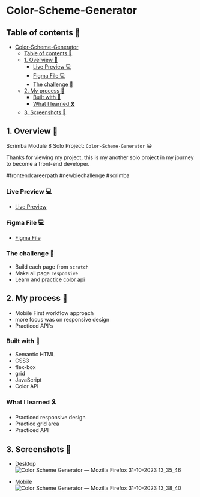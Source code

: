 # Color-Scheme-Generator

## Table of contents 🚀

- [Color-Scheme-Generator](#color-scheme-generator)
  - [Table of contents 🚀](#table-of-contents-)
  - [1. Overview 👋](#1-overview-)
    - [Live Preview 💻](#live-preview-)
    - [Figma File 💻](#figma-file-)
    - [The challenge 🎯](#the-challenge-)
  - [2. My process 🎢](#2-my-process-)
    - [Built with 💞](#built-with-)
    - [What I learned 🎗️](#what-i-learned-️)
  - [3. Screenshots 📸](#3-screenshots-)

<a name="overview"></a>

## 1. Overview 👋

Scrimba Module 8 Solo Project: `Color-Scheme-Generator` 😀

Thanks for viewing my project, this is my another solo project in my journey to become a front-end developer.

#frontendcareerpath #newbiechallenge #scrimba

<a name="Live-preview"></a>

### Live Preview 💻

- <a href="https://colorschemegenerator01.netlify.app/">Live Preview</a>

<a name="figma"></a>

### Figma File 💻

- <a href="https://www.figma.com/file/chJkz9HD4n8aeJygZc9OIk/Color-Scheme-Generator-(Copy)?type=design&node-id=2-1155&mode=design&t=LPYU1UQHdNFm9wCt-0">Figma File</a>

<a name="challenge"></a>

### The challenge 🎯

- Build each page from `scratch`
- Make all page `responsive`
- Learn and practice [color api]("https://www.thecolorapi.com/docs#schemes")

<a name="process"></a>

## 2. My process 🎢

- Mobile First workflow approach
- more focus was on responsive design
- Practiced API's

<a name="Built-with"></a>

### Built with 💞

- Semantic HTML
- CSS3
- flex-box
- grid
- JavaScript
- Color API

<a name="learned"></a>

### What I learned 🎗️

- Practiced responsive design
- Practice grid area
- Practiced API

<a name="Screenshots"></a>

## 3. Screenshots 📸

- Desktop ![Color Scheme Generator — Mozilla Firefox 31-10-2023 13_35_46](https://github.com/MrSandeepSharma/Color-Scheme-Generator/assets/142038020/acbd6a2c-34c9-43de-bc2e-ac63deb59918)

- Mobile ![Color Scheme Generator — Mozilla Firefox 31-10-2023 13_38_40](https://github.com/MrSandeepSharma/Color-Scheme-Generator/assets/142038020/3bee1503-d0a7-4c17-8bcb-57b30c42879e)
